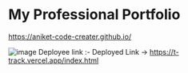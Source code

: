# My Professional Portfolio
 https://aniket-code-creater.github.io/

![image](https://user-images.githubusercontent.com/112688918/214109628-c7828d1f-798f-4882-b28f-9162738617f8.png)
Deployee link :-
Deployed Link -> https://t-track.vercel.app/index.html


